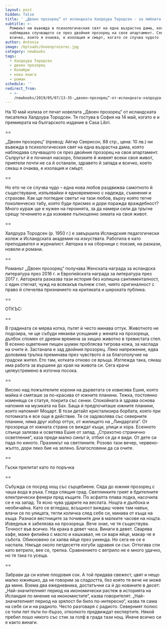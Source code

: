 ```yaml
---
layout: post
hidden: false
title: ' „Двоен прозорец” от исландката Халдоура Тородсен - за любовта в зимата на живота без сантимент'
subtitle: >-
  Романът ни въвежда в психологическия свят на една възрастна дама, която
  наблюдава случващото се през двойния прозорец на своя апартамент. Сякаш
  всичко, което я очаква, е изолация и смърт, когато се случва чудото
author: Antonia
image: /Uploads/dvoenprozorec.jpg
category: newbooks
tags:
  - Халдоура Тородсен
  - двоен прозорец
  - Колибри
  - нова книга
  - роман
schedule: ''
redirect_from:
  - >-
    /newbooks/2019/05/07/13-35-„двоен-прозорец”-от-исландката-халдоура-тородсен-за-любовта-в-зимата-на-живота-без-сантимент
---
```

На 10 май излиза от печат новелата „Двоен прозорец” от исландската писателка Халдоура Тородсен. Тя гостува в София на 14 май, когато е и премиерата на българското издание в Casa Libri.

\==

„Двоен прозорец” (превод: Айгир Сверисон, 88 стр., цена: 10 лв.) ни въвежда в психологическия свят на една възрастна дама, която наблюдава случващото се през двойния прозорец на своя апартамент. Съпругът й е починал наскоро, близките й живеят всеки своя живот, приятели почти не са й останали, здравето й запада и всичко, което сякаш я очаква, е изолация и смърт. 

\==

Но ето че се случва чудо – една нова любов раздвижва самотното й съществуване, изпълвайки я едновременно с надежда, съмнения и страхове. Как ще погледне светът на тази любов, върху която тегне поколенческо табу, която буди присмех и дори поражда враждебност? Много кураж ще е нужен на героинята, за да намери сили да тръгне срещу течението и да изживее пълноценно зимата на своя живот.

\==

Халдоура Тородсен (р. 1950 г.) е завършила Исландския педагогически колеж и Исландската академия на изкуствата. Работила е като преподавател и журналист. Авторка е на сборници с поезия, на разкази, новели и романи. 

\==

Романът „Двоен прозорец“ получава Женската награда за исландска литература през 2016 г. и Европейската награда за литература през 2017 г. Авторката разказва тази история без излишна сантименталност, с един стегнат, чужд на всякакъв пълнеж стил, чиято оригиналност с право й спечелва признанието на критиката и широката публика.

\==

ОТКЪС:

\==

В градината се мярва котка, пътят ѝ често минава оттук. Животното не подозира, че ще събуди някакви усещания у жената на прозореца, дълбок спомен от древни времена за хищно животно в тревистата степ. В есенно оцветения пищен шумак проблясва тигрова кожа, за наслада на очите ѝ. Застанала е зад двойния прозорец. Леко напрежение, едва доловима тръпка преминава през чувството ѝ за благополучие на градски жител. Ето там, котката отново се връща. Изглежда така, сякаш има работа за вършене до края на живота си. Сега крачи целеустремено в източна посока. 

\==

Високо над пожълтелите корони на дърветата се извисява Ешия, която майка ѝ смяташе за по-красива от южните планини. Тежка, постоянно изменяща се статуя, покрита със сенки. Спокойната ѝ здрава основа напомня на музиката на Бах. Баща ѝ предпочиташе южните планини, които напомнят Моцарт. В този детайл кристализира борбата, която при потомката е все още в действие. Тя се задоволява със северните планини, няма друг избор оттук, от жилището на „Линдаргата“. От прозореца от южната страна се виждат къщи, улици и хора. Есенното слънце залязва и осветява Ешия от запад. „Страхотно странично осветление“, каза преди малко синът ѝ, отбил се да я види. От дете си пада по киното. Празникът на светлините. Розово тази вечер, червено-жълто, дори леко бие на зелено. Благословени да са очите. 

\==

Гъски прелитат като по поръчка 

\==

Събужда се посред нощ със сърцебиене. Сяда до южния прозорец с чаша вода в ръка. Гледа спящия град. Светлинките греят в бдителните електрически фенери пред къщите. По асфалта плава лодка, насочила се е на запад. Тя ясно чува ударите на веслата. Нощта е дълбока и необичайна. Като се вгледаш, всъщност виждаш човек там навън, влачи се по улицата, тегли количка след себе си, минава от къща на къща. Разнася вестниците за почивните дни в малките часове на нощта. Изведнъж я забелязва на прозореца. Вече знае, че тя съществува. Точност във всичко. На крака в девет часа. Винаги в девет. Сварява кафе, маже филийка с масло и кашкавал, не си вари яйце, макар че е събота. Обикновено си хапва яйце през уикенда. Но сега не се е наспала. Някъде около петдесетте изгуби здравия си сън. Оттогава спи като ветрило, вее се, трепка. Сравнението с ветрило не е много удачно, но тя така го усеща. 

\==

Забрави да си изпие плодовия сок. А той придава свежест, цвят и нещо малко южняшко, да не говорим за сладостта, без която тя вече не може да мине. Взема два ежедневника, достатъчни са ѝ до новините в десет: „Най-значителният период на икономически растеж в историята на Исландия по мнение на икономистите“, казва говорителят. „Най-значителният период на зрялост би било по-интересно“, казва тя сама на себе си и на радиото. Често разговаря с радиото. Северният полюс се топи пет пъти по-бързо, отколкото предвиждат експертите. Някой пребил лошо някого със стик за голф в града тази нощ. Иначе всичко си е както винаги.
